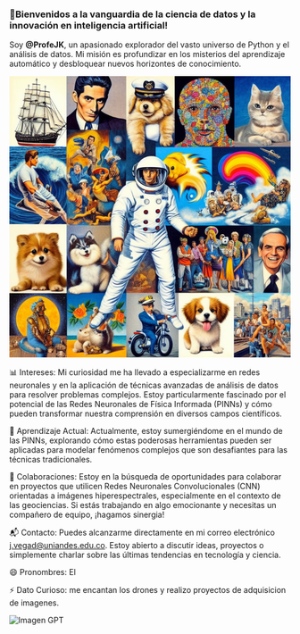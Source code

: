 ### 🚀Bienvenidos a la vanguardia de la ciencia de datos y la innovación en inteligencia artificial! 

Soy **@ProfeJK**, un apasionado explorador del vasto universo de Python y el análisis de datos. Mi misión es profundizar en los misterios del aprendizaje automático y desbloquear nuevos horizontes de conocimiento.

![logo](https://github.com/ProfeJK/ProfeJK/blob/main/imagenes/collage.png)

📊 Intereses: Mi curiosidad me ha llevado a especializarme en redes neuronales y en la aplicación de técnicas avanzadas de análisis de datos para resolver problemas complejos. Estoy particularmente fascinado por el potencial de las Redes Neuronales de Física Informada (PINNs) y cómo pueden transformar nuestra comprensión en diversos campos científicos.

🌟 Aprendizaje Actual: Actualmente, estoy sumergiéndome en el mundo de las PINNs, explorando cómo estas poderosas herramientas pueden ser aplicadas para modelar fenómenos complejos que son desafiantes para las técnicas tradicionales.

🤝 Colaboraciones: Estoy en la búsqueda de oportunidades para colaborar en proyectos que utilicen Redes Neuronales Convolucionales (CNN) orientadas a imágenes hiperespectrales, especialmente en el contexto de las geociencias. Si estás trabajando en algo emocionante y necesitas un compañero de equipo, ¡hagamos sinergia!

📬 Contacto: Puedes alcanzarme directamente en mi correo electrónico j.vegad@uniandes.edu.co. Estoy abierto a discutir ideas, proyectos o simplemente charlar sobre las últimas tendencias en tecnología y ciencia.

😄 Pronombres: El

⚡ Dato Curioso: me encantan los drones y realizo proyectos de adquisicion de imagenes.

![Imagen GPT](https://github.com/ProfeJK/ProfeJK/blob/main/imagenes/DALL%C2%B7E%202024-04-24%2014.48.01%20-%20A%20split%20image%20showcasing%20two%20versions%20of%20the%20same%20landscape.%20On%20the%20left%2C%20a%20rustic%20version%20of%20a%20landscape%2C%20depicted%20with%20basic%20shapes%20and%20minimal%20deta.webp)

<!---
ProfeJK/ProfeJK is a ✨ special ✨ repository because its `README.md` (this file) appears on your GitHub profile.
You can click the Preview link to take a look at your changes.
--->
